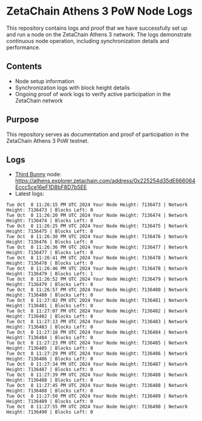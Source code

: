 # ZetaChain Athens 3 PoW Node Logs
This repository contains logs and proof that we have successfully set up and run a node on the ZetaChain Athens 3 network. The logs demonstrate continuous node operation, including synchronization details and performance.

## Contents
- Node setup information
- Synchronization logs with block height details
- Ongoing proof of work logs to verify active participation in the ZetaChain network

## Purpose
This repository serves as documentation and proof of participation in the ZetaChain Athens 3 PoW testnet.

## Logs

- [Third Bunny](https://thirdbunny.xyz/) node: https://athens.explorer.zetachain.com/address/0x225254d35dE666064Eccc5ce16eF1D8bF8D7b5EE
- Latest logs:
```
Tue Oct  8 11:26:15 PM UTC 2024 Your Node Height: 7136473 | Network Height: 7136473 | Blocks Left: 0
Tue Oct  8 11:26:20 PM UTC 2024 Your Node Height: 7136474 | Network Height: 7136474 | Blocks Left: 0
Tue Oct  8 11:26:25 PM UTC 2024 Your Node Height: 7136475 | Network Height: 7136475 | Blocks Left: 0
Tue Oct  8 11:26:30 PM UTC 2024 Your Node Height: 7136476 | Network Height: 7136476 | Blocks Left: 0
Tue Oct  8 11:26:36 PM UTC 2024 Your Node Height: 7136477 | Network Height: 7136477 | Blocks Left: 0
Tue Oct  8 11:26:41 PM UTC 2024 Your Node Height: 7136478 | Network Height: 7136478 | Blocks Left: 0
Tue Oct  8 11:26:46 PM UTC 2024 Your Node Height: 7136478 | Network Height: 7136479 | Blocks Left: 1
Tue Oct  8 11:26:52 PM UTC 2024 Your Node Height: 7136479 | Network Height: 7136479 | Blocks Left: 0
Tue Oct  8 11:26:57 PM UTC 2024 Your Node Height: 7136480 | Network Height: 7136480 | Blocks Left: 0
Tue Oct  8 11:27:02 PM UTC 2024 Your Node Height: 7136481 | Network Height: 7136481 | Blocks Left: 0
Tue Oct  8 11:27:07 PM UTC 2024 Your Node Height: 7136482 | Network Height: 7136482 | Blocks Left: 0
Tue Oct  8 11:27:13 PM UTC 2024 Your Node Height: 7136483 | Network Height: 7136483 | Blocks Left: 0
Tue Oct  8 11:27:18 PM UTC 2024 Your Node Height: 7136484 | Network Height: 7136484 | Blocks Left: 0
Tue Oct  8 11:27:23 PM UTC 2024 Your Node Height: 7136485 | Network Height: 7136485 | Blocks Left: 0
Tue Oct  8 11:27:29 PM UTC 2024 Your Node Height: 7136486 | Network Height: 7136486 | Blocks Left: 0
Tue Oct  8 11:27:34 PM UTC 2024 Your Node Height: 7136487 | Network Height: 7136487 | Blocks Left: 0
Tue Oct  8 11:27:39 PM UTC 2024 Your Node Height: 7136488 | Network Height: 7136488 | Blocks Left: 0
Tue Oct  8 11:27:45 PM UTC 2024 Your Node Height: 7136488 | Network Height: 7136488 | Blocks Left: 0
Tue Oct  8 11:27:50 PM UTC 2024 Your Node Height: 7136489 | Network Height: 7136489 | Blocks Left: 0
Tue Oct  8 11:27:55 PM UTC 2024 Your Node Height: 7136490 | Network Height: 7136490 | Blocks Left: 0
```
